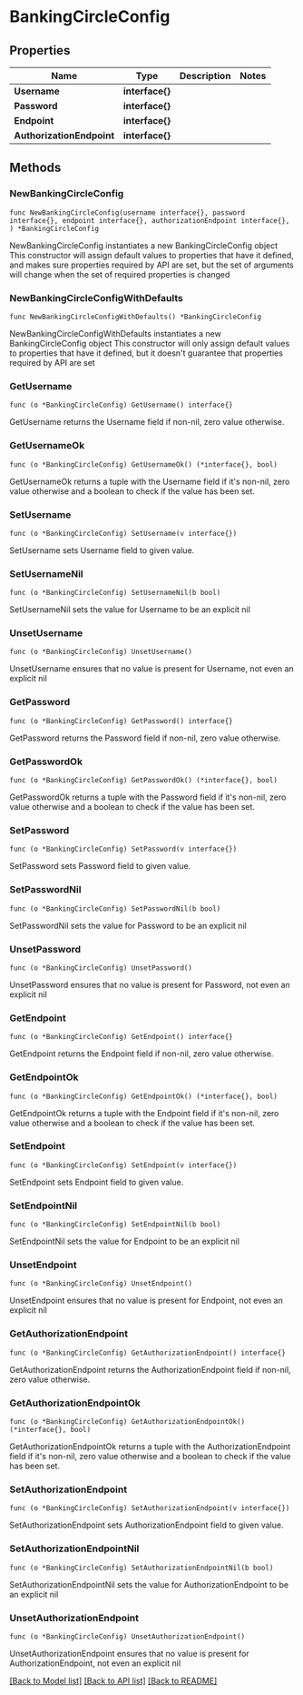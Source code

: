 # BankingCircleConfig

## Properties

Name | Type | Description | Notes
------------ | ------------- | ------------- | -------------
**Username** | **interface{}** |  | 
**Password** | **interface{}** |  | 
**Endpoint** | **interface{}** |  | 
**AuthorizationEndpoint** | **interface{}** |  | 

## Methods

### NewBankingCircleConfig

`func NewBankingCircleConfig(username interface{}, password interface{}, endpoint interface{}, authorizationEndpoint interface{}, ) *BankingCircleConfig`

NewBankingCircleConfig instantiates a new BankingCircleConfig object
This constructor will assign default values to properties that have it defined,
and makes sure properties required by API are set, but the set of arguments
will change when the set of required properties is changed

### NewBankingCircleConfigWithDefaults

`func NewBankingCircleConfigWithDefaults() *BankingCircleConfig`

NewBankingCircleConfigWithDefaults instantiates a new BankingCircleConfig object
This constructor will only assign default values to properties that have it defined,
but it doesn't guarantee that properties required by API are set

### GetUsername

`func (o *BankingCircleConfig) GetUsername() interface{}`

GetUsername returns the Username field if non-nil, zero value otherwise.

### GetUsernameOk

`func (o *BankingCircleConfig) GetUsernameOk() (*interface{}, bool)`

GetUsernameOk returns a tuple with the Username field if it's non-nil, zero value otherwise
and a boolean to check if the value has been set.

### SetUsername

`func (o *BankingCircleConfig) SetUsername(v interface{})`

SetUsername sets Username field to given value.


### SetUsernameNil

`func (o *BankingCircleConfig) SetUsernameNil(b bool)`

 SetUsernameNil sets the value for Username to be an explicit nil

### UnsetUsername
`func (o *BankingCircleConfig) UnsetUsername()`

UnsetUsername ensures that no value is present for Username, not even an explicit nil
### GetPassword

`func (o *BankingCircleConfig) GetPassword() interface{}`

GetPassword returns the Password field if non-nil, zero value otherwise.

### GetPasswordOk

`func (o *BankingCircleConfig) GetPasswordOk() (*interface{}, bool)`

GetPasswordOk returns a tuple with the Password field if it's non-nil, zero value otherwise
and a boolean to check if the value has been set.

### SetPassword

`func (o *BankingCircleConfig) SetPassword(v interface{})`

SetPassword sets Password field to given value.


### SetPasswordNil

`func (o *BankingCircleConfig) SetPasswordNil(b bool)`

 SetPasswordNil sets the value for Password to be an explicit nil

### UnsetPassword
`func (o *BankingCircleConfig) UnsetPassword()`

UnsetPassword ensures that no value is present for Password, not even an explicit nil
### GetEndpoint

`func (o *BankingCircleConfig) GetEndpoint() interface{}`

GetEndpoint returns the Endpoint field if non-nil, zero value otherwise.

### GetEndpointOk

`func (o *BankingCircleConfig) GetEndpointOk() (*interface{}, bool)`

GetEndpointOk returns a tuple with the Endpoint field if it's non-nil, zero value otherwise
and a boolean to check if the value has been set.

### SetEndpoint

`func (o *BankingCircleConfig) SetEndpoint(v interface{})`

SetEndpoint sets Endpoint field to given value.


### SetEndpointNil

`func (o *BankingCircleConfig) SetEndpointNil(b bool)`

 SetEndpointNil sets the value for Endpoint to be an explicit nil

### UnsetEndpoint
`func (o *BankingCircleConfig) UnsetEndpoint()`

UnsetEndpoint ensures that no value is present for Endpoint, not even an explicit nil
### GetAuthorizationEndpoint

`func (o *BankingCircleConfig) GetAuthorizationEndpoint() interface{}`

GetAuthorizationEndpoint returns the AuthorizationEndpoint field if non-nil, zero value otherwise.

### GetAuthorizationEndpointOk

`func (o *BankingCircleConfig) GetAuthorizationEndpointOk() (*interface{}, bool)`

GetAuthorizationEndpointOk returns a tuple with the AuthorizationEndpoint field if it's non-nil, zero value otherwise
and a boolean to check if the value has been set.

### SetAuthorizationEndpoint

`func (o *BankingCircleConfig) SetAuthorizationEndpoint(v interface{})`

SetAuthorizationEndpoint sets AuthorizationEndpoint field to given value.


### SetAuthorizationEndpointNil

`func (o *BankingCircleConfig) SetAuthorizationEndpointNil(b bool)`

 SetAuthorizationEndpointNil sets the value for AuthorizationEndpoint to be an explicit nil

### UnsetAuthorizationEndpoint
`func (o *BankingCircleConfig) UnsetAuthorizationEndpoint()`

UnsetAuthorizationEndpoint ensures that no value is present for AuthorizationEndpoint, not even an explicit nil

[[Back to Model list]](../README.md#documentation-for-models) [[Back to API list]](../README.md#documentation-for-api-endpoints) [[Back to README]](../README.md)


